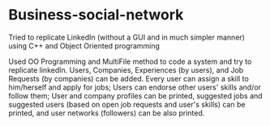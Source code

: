 # Business-social-network
Tried to replicate LinkedIn (without a GUI and in much simpler manner) using C++ and Object Oriented programming

Used OO Programming and MultiFile method to code a system and try to replicate linkedIn.
Users, Companies, Experiences (by users), and Job Requests (by companies) can be added.
Every user can assign a skill to him/herself and apply for jobs; Users can endorse other users' skills and/or follow them;
User and company profiles can be printed, suggested jobs and suggested users (based on open job requests and user's skills) can be printed,
and user networks (followers) can be also printed.
